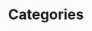 ---
layout: cloudcategory
title: Categories
permalink: /help/categories
include_collection: posts
excerpt: Categories on Chulapa
show_breadcrumb   : true
breadcrumb_list :
  - label: Home
    url: /
  - label: Blog
    url: /blog/
---